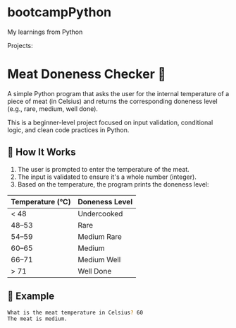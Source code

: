 # bootcampPython
My learnings from Python



Projects: 

# Meat Doneness Checker 🥩

A simple Python program that asks the user for the internal temperature of a piece of meat (in Celsius) and returns the corresponding doneness level (e.g., rare, medium, well done).

This is a beginner-level project focused on input validation, conditional logic, and clean code practices in Python.

## 🔧 How It Works

1. The user is prompted to enter the temperature of the meat.
2. The input is validated to ensure it's a whole number (integer).
3. Based on the temperature, the program prints the doneness level:

| Temperature (°C) | Doneness Level  |
|------------------|------------------|
| < 48             | Undercooked      |
| 48–53            | Rare             |
| 54–59            | Medium Rare      |
| 60–65            | Medium           |
| 66–71            | Medium Well      |
| > 71             | Well Done        |

## 🧪 Example

```bash
What is the meat temperature in Celsius? 60
The meat is medium.


